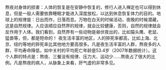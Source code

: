 熬夜对身体的损害：人体的恢复是在安静中恢复的，修行人进入禅定也可以得到休息，但是一般人需要依靠睡眠才能进入深度放松，以达到休息恢复体力的目的。地球上的规律是：日出而作，日落而息。万物在白天的时候活动，夜晚的时候潜藏，这是自然规律。人应该顺应自然界的规律，就会比较健康，否则，自然的规律就会反作用于人体。我们看到，自然界有一些动物是昼伏夜出的，比如猫头鹰、老鼠、猛兽等，但，都是短命的！
夜生活丰富的地区，人的猝死率都高，比如上海、北京、纽约等地的猝死率比其他地方要高很多。凡是夜生活丰富的人群，熬夜多的人群，平均寿命降低，如中关村的平均死亡年龄是53.4岁（2007年数据统计）。这个人群的特点是：熬夜、三餐没有规律、压力大、运动少……熬夜占了很大的比例。凡是熬夜的病人，从脉象上来看，肝气虚的非常多见。
